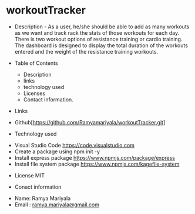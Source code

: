 # workoutTracker
* Description
       - As a user, he/she should be able to add as many workouts as we want and track rack the stats of those workouts for each day. There is two workout options of resistance training or cardio training. The dashboard is designed to display the total duration of the workouts entered and the weight of the resistance training workouts.
* Table of Contents
  - Description
  - links
  - technology used
  - Licenses
  - Contact information.

* Links
 - Github[https://github.com/Ramyamariyala/workoutTracker.git]
   


* Technology used
 - Visual Studio Code https://code.visualstudio.com
 - Create a package using npm init -y
 - Install express package https://www.npmjs.com/package/express
 - Install file system package https://www.npmjs.com/kagefile-system

* License
 MIT
 
* Conact information 
 - Name: Ramya Mariyala
 - Email : ramya.mariyala@gmail.com
 

